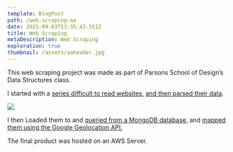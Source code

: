 ```yaml
---
template: BlogPost
path: /web-scraping-aa
date: 2021-09-03T13:35:43.551Z
title: Web Scraping
metaDescription: Web Scraping
exploration: true
thumbnail: /assets/aaheader.jpg
---
```

This web scraping project was made as part of Parsons School of Design’s Data Structures class.

I started with a [series difficult to read websites](http://a%20href%3D/), [and then parsed their data](https://raw.githubusercontent.com/ryezzz/data-structures/master/aaMeetings/finalparse.js).

![](/assets/aasumary.jpg)

I then Loaded them to and [queried from a MongoDB database](https://raw.githubusercontent.com/ryezzz/data-structures/master/aaMeetings/generatingmapfiles/app.js), and [mapped them using the Google Geolocation API.](https://raw.githubusercontent.com/ryezzz/data-structures/master/aaMeetings/generatingmapfiles/app.js)

The final product was hosted on an AWS Server.